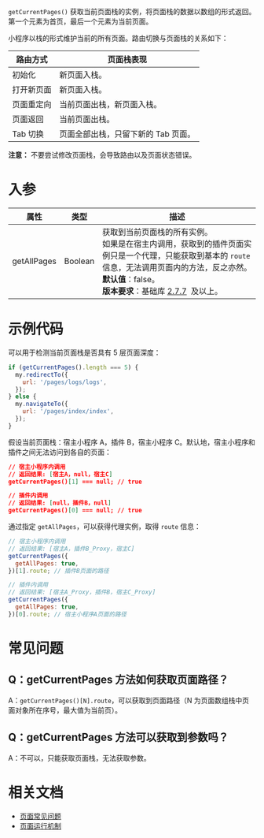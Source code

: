 `getCurrentPages()` 获取当前页面栈的实例，将页面栈的数据以数组的形式返回。第一个元素为首页，最后一个元素为当前页面。

小程序以栈的形式维护当前的所有页面。路由切换与页面栈的关系如下：

| **路由方式** | **页面栈表现**                      |
| ------------ | ----------------------------------- |
| 初始化       | 新页面入栈。                        |
| 打开新页面   | 新页面入栈。                        |
| 页面重定向   | 当前页面出栈，新页面入栈。          |
| 页面返回     | 当前页面出栈。                      |
| Tab 切换     | 页面全部出栈，只留下新的 Tab 页面。 |

**注意：** 不要尝试修改页面栈，会导致路由以及页面状态错误。

# 入参

| **属性** | **类型** | **描述** |
| --- | --- | --- |
| getAllPages | Boolean | 获取到当前页面栈的所有实例。<br /> 如果是在宿主内调用，获取到的插件页面实例只是一个代理，只能获取到基本的 `route` 信息，无法调用页面内的方法，反之亦然。<br /> **默认值**：false。<br />**版本要求**：基础库 [2.7.7](https://opendocs.alipay.com/mini/framework/lib-upgrade-v2)  及以上。 |

# 示例代码

可以用于检测当前页面栈是否具有 5 层页面深度：

```javascript
if (getCurrentPages().length === 5) {
  my.redirectTo({
    url: '/pages/logs/logs',
  });
} else {
  my.navigateTo({
    url: '/pages/index/index',
  });
}
```

假设当前页面栈：宿主小程序 A，插件 B，宿主小程序 C。默认地，宿主小程序和插件之间无法访问到各自的页面：

```json
// 宿主小程序内调用
// 返回结果: [宿主A，null，宿主C]
getCurrentPages()[1] === null; // true

// 插件内调用
// 返回结果: [null，插件B，null]
getCurrentPages()[0] === null; // true
```

通过指定 `getAllPages`，可以获得代理实例，取得 `route` 信息：

```javascript
// 宿主小程序内调用
// 返回结果: [宿主A，插件B_Proxy，宿主C]
getCurrentPages({
  getAllPages: true,
})[1].route; // 插件B页面的路径

// 插件内调用
// 返回结果: [宿主A_Proxy，插件B，宿主C_Proxy]
getCurrentPages({
  getAllPages: true,
})[0].route; // 宿主小程序A页面的路径
```

# 常见问题

## Q：getCurrentPages 方法如何获取页面路径？

A：`getCurrentPages()[N].route`，可以获取到页面路径（N 为页面数组栈中页面对象所在序号，最大值为当前页）。

## Q：getCurrentPages 方法可以获取到参数吗？

A：不可以，只能获取页面栈，无法获取参数。

# 相关文档

- [页面常见问题](https://opendocs.alipay.com/mini/framework/page-faq)
- [页面运行机制](https://opendocs.alipay.com/mini/framework/page-detail)

